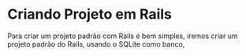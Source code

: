 # Criando Projeto em Rails

Para criar um projeto padrão com Rails é bem simples, iremos criar um projeto padrão do Rails, usando o SQLite como banco, 